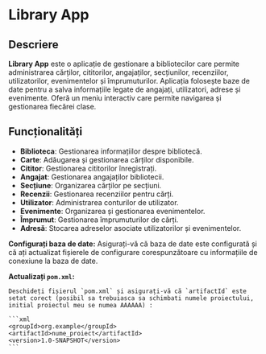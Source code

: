 # **Library App**

## Descriere

**Library App** este o aplicație de gestionare a bibliotecilor care permite administrarea cărților, cititorilor, angajaților, secțiunilor, recenziilor, utilizatorilor, evenimentelor și împrumuturilor. Aplicația folosește baze de date pentru a salva informațiile legate de angajați, utilizatori, adrese și evenimente. Oferă un meniu interactiv care permite navigarea și gestionarea fiecărei clase.

## Funcționalități

- **Biblioteca**: Gestionarea informațiilor despre bibliotecă.
- **Carte**: Adăugarea și gestionarea cărților disponibile.
- **Cititor**: Gestionarea cititorilor înregistrați.
- **Angajat**: Gestionarea angajaților bibliotecii.
- **Secțiune**: Organizarea cărților pe secțiuni.
- **Recenzii**: Gestionarea recenziilor pentru cărți.
- **Utilizator**: Administrarea conturilor de utilizator.
- **Evenimente**: Organizarea și gestionarea evenimentelor.
- **Împrumut**: Gestionarea împrumuturilor de cărți.
- **Adresă**: Stocarea adreselor asociate utilizatorilor și evenimentelor.

**Configurați baza de date:**
  Asigurați-vă că baza de date este configurată și că ați actualizat fișierele de configurare corespunzătoare cu informațiile de conexiune la baza de date.

**Actualizați `pom.xml`:**

    Deschideți fișierul `pom.xml` și asigurați-vă că `artifactId` este setat corect (posibil sa trebuiasca sa schimbati numele proiectului, initial proiectul meu se numea AAAAAA) :
  
    ```xml
    <groupId>org.example</groupId>
    <artifactId>nume_proiect</artifactId>
    <version>1.0-SNAPSHOT</version>
    ```
